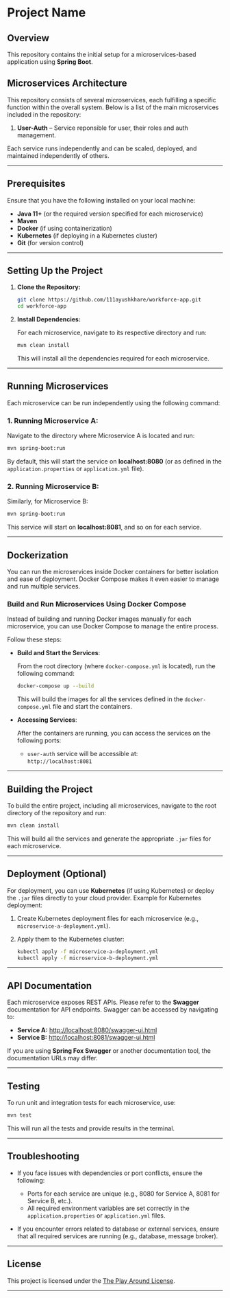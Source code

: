 # Project Name

## Overview

This repository contains the initial setup for a microservices-based application using **Spring Boot**.

## Microservices Architecture

This repository consists of several microservices, each fulfilling a specific function within the overall system. Below is a list of the main microservices included in the repository:

1. **User-Auth** – Service reponsible for user, their roles and auth management.


Each service runs independently and can be scaled, deployed, and maintained independently of others.

---

## Prerequisites

Ensure that you have the following installed on your local machine:

- **Java 11+** (or the required version specified for each microservice)
- **Maven**
- **Docker** (if using containerization)
- **Kubernetes** (if deploying in a Kubernetes cluster)
- **Git** (for version control)

---

## Setting Up the Project

1. **Clone the Repository:**

   ```bash
   git clone https://github.com/111ayushkhare/workforce-app.git
   cd workforce-app
   ```

2. **Install Dependencies:**

   For each microservice, navigate to its respective directory and run:

   ```bash
   mvn clean install
   ```

   This will install all the dependencies required for each microservice.

---

## Running Microservices

Each microservice can be run independently using the following command:

### 1. **Running Microservice A:**

   Navigate to the directory where Microservice A is located and run:

   ```bash
   mvn spring-boot:run
   ```

   By default, this will start the service on **localhost:8080** (or as defined in the `application.properties` or `application.yml` file).

### 2. **Running Microservice B:**

   Similarly, for Microservice B:

   ```bash
   mvn spring-boot:run
   ```

   This service will start on **localhost:8081**, and so on for each service.

---

## Dockerization

You can run the microservices inside Docker containers for better isolation and ease of deployment. Docker Compose makes it even easier to manage and run multiple services.

### **Build and Run Microservices Using Docker Compose**

   Instead of building and running Docker images manually for each microservice, you can use Docker Compose to manage the entire process.

   Follow these steps:

   - **Build and Start the Services**:

     From the root directory (where `docker-compose.yml` is located), run the following command:

     ```bash
     docker-compose up --build
     ```

     This will build the images for all the services defined in the `docker-compose.yml` file and start the containers. 

   - **Accessing Services**:

     After the containers are running, you can access the services on the following ports:

     - `user-auth` service will be accessible at:  
       `http://localhost:8081`

---

## Building the Project

To build the entire project, including all microservices, navigate to the root directory of the repository and run:

```bash
mvn clean install
```

This will build all the services and generate the appropriate `.jar` files for each microservice. 

---

## Deployment (Optional)

For deployment, you can use **Kubernetes** (if using Kubernetes) or deploy the `.jar` files directly to your cloud provider. Example for Kubernetes deployment:

1. Create Kubernetes deployment files for each microservice (e.g., `microservice-a-deployment.yml`).
2. Apply them to the Kubernetes cluster:

   ```bash
   kubectl apply -f microservice-a-deployment.yml
   kubectl apply -f microservice-b-deployment.yml
   ```

---

## API Documentation

Each microservice exposes REST APIs. Please refer to the **Swagger** documentation for API endpoints. Swagger can be accessed by navigating to:

- **Service A:** [http://localhost:8080/swagger-ui.html](http://localhost:8080/swagger-ui.html)
- **Service B:** [http://localhost:8081/swagger-ui.html](http://localhost:8081/swagger-ui.html)

If you are using **Spring Fox Swagger** or another documentation tool, the documentation URLs may differ.

---

## Testing

To run unit and integration tests for each microservice, use:

```bash
mvn test
```

This will run all the tests and provide results in the terminal.

---

## Troubleshooting

- If you face issues with dependencies or port conflicts, ensure the following:
  - Ports for each service are unique (e.g., 8080 for Service A, 8081 for Service B, etc.).
  - All required environment variables are set correctly in the `application.properties` or `application.yml` files.

- If you encounter errors related to database or external services, ensure that all required services are running (e.g., database, message broker).

---

## License

This project is licensed under the [The Play Around License](LICENSE).

---
